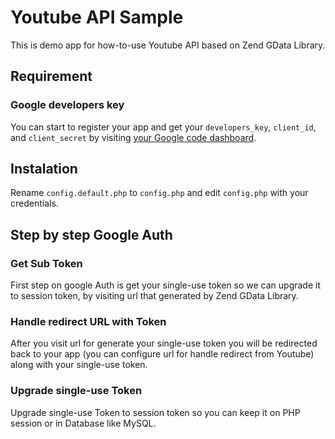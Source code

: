 Youtube API Sample
==================

This is demo app for how-to-use Youtube API based on Zend GData Library.

## Requirement

### Google developers key

You can start to register your app and get your `developers_key`, `client_id`, and `client_secret` by visiting [your Google code dashboard](https://code.google.com/apis/console/).

## Instalation

Rename `config.default.php` to `config.php` and edit `config.php` with your credentials.

## Step by step Google Auth

### Get Sub Token

First step on google Auth is get your single-use token so we can upgrade it to session token, by visiting url that generated by Zend GData Library.

### Handle redirect URL with Token

After you visit url for generate your single-use token you will be redirected back to your app (you can configure url for handle redirect from Youtube) along with your single-use token.

### Upgrade single-use Token

Upgrade single-use Token to session token so you can keep it on PHP session or in Database like MySQL.